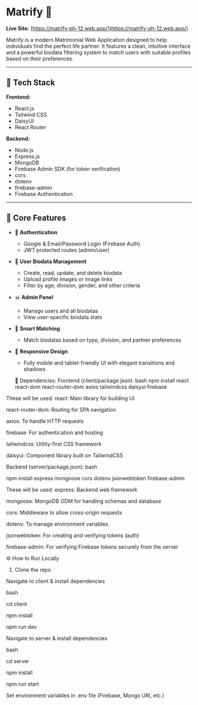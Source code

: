 # Matrify 💍

**Live Site:** [https://matrify-ph-12.web.app/](https://matrify-ph-12.web.app/)

Matrify is a modern Matrimonial Web Application designed to help individuals find the perfect life partner. It features a clean, intuitive interface and a powerful biodata filtering system to match users with suitable profiles based on their preferences.

---

## 🔧 Tech Stack

**Frontend:**
- React.js
- Tailwind CSS
- DaisyUI
- React Router


**Backend:**
- Node.js
- Express.js
- MongoDB
- Firebase Admin SDK (for token verification)
- cors
- dotenv
- firebase-admin
- Firebase Authentication

---

## 🚀 Core Features

- 🔐 **Authentication**
  - Google & Email/Password Login (Firebase Auth)
  - JWT protected routes (admin/user)

- 📄 **User Biodata Management**
  - Create, read, update, and delete biodata
  - Upload profile images or image links
  - Filter by age, division, gender, and other criteria

- 📊 **Admin Panel**
  - Manage users and all biodatas
  - View user-specific biodata stats

- 🧠 **Smart Matching**
  - Match biodatas based on type, division, and partner preferences

- 📱 **Responsive Design**
  - Fully mobile and tablet-friendly UI with elegant transitions and shadows
 
  🔧 Dependencies:
   Frontend (client/package.json):
bash
npm install react react-dom react-router-dom axios tailwindcss daisyui firebase

These will be used:
react: Main library for building UI

react-router-dom: Routing for SPA navigation

axios: To handle HTTP requests

firebase: For authentication and hosting

tailwindcss: Utility-first CSS framework

daisyui: Component library built on TailwindCSS


Backend (server/package.json):
bash

npm install express mongoose cors dotenv jsonwebtoken firebase-admin

These will be used:
express: Backend web framework

mongoose: MongoDB ODM for handling schemas and database

cors: Middleware to allow cross-origin requests

dotenv: To manage environment variables

jsonwebtoken: For creating and verifying tokens (auth)

firebase-admin: For verifying Firebase tokens securely from the server


  ⚙️ How to Run Locally


1. Clone the repo
  
Navigate to client & install dependencies

bash

cd client

npm install

npm run dev

Navigate to server & install dependencies


bash

cd server

npm install

npm run start

Set environment variables in .env file (Firebase, Mongo URI, etc.)

